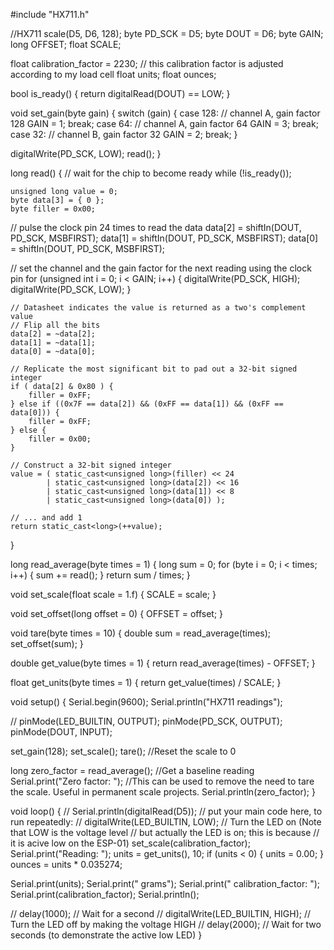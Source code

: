 #include "HX711.h"

//HX711 scale(D5, D6, 128);
byte PD_SCK = D5;
byte DOUT = D6;
byte GAIN;
long OFFSET;
float SCALE;

float calibration_factor = 2230; // this calibration factor is adjusted according to my load cell
float units;
float ounces;

bool is_ready() {
  return digitalRead(DOUT) == LOW;
}

void set_gain(byte gain) {
  switch (gain) {
    case 128:   // channel A, gain factor 128
      GAIN = 1;
      break;
    case 64:    // channel A, gain factor 64
      GAIN = 3;
      break;
    case 32:    // channel B, gain factor 32
      GAIN = 2;
      break;
  }

  digitalWrite(PD_SCK, LOW);
  read();
}

long read() {
  // wait for the chip to become ready
  while (!is_ready());

    unsigned long value = 0;
    byte data[3] = { 0 };
    byte filler = 0x00;

  // pulse the clock pin 24 times to read the data
    data[2] = shiftIn(DOUT, PD_SCK, MSBFIRST);
    data[1] = shiftIn(DOUT, PD_SCK, MSBFIRST);
    data[0] = shiftIn(DOUT, PD_SCK, MSBFIRST);

  // set the channel and the gain factor for the next reading using the clock pin
  for (unsigned int i = 0; i < GAIN; i++) {
    digitalWrite(PD_SCK, HIGH);
    digitalWrite(PD_SCK, LOW);
  }

    // Datasheet indicates the value is returned as a two's complement value
    // Flip all the bits
    data[2] = ~data[2];
    data[1] = ~data[1];
    data[0] = ~data[0];

    // Replicate the most significant bit to pad out a 32-bit signed integer
    if ( data[2] & 0x80 ) {
        filler = 0xFF;
    } else if ((0x7F == data[2]) && (0xFF == data[1]) && (0xFF == data[0])) {
        filler = 0xFF;
    } else {
        filler = 0x00;
    }

    // Construct a 32-bit signed integer
    value = ( static_cast<unsigned long>(filler) << 24
            | static_cast<unsigned long>(data[2]) << 16
            | static_cast<unsigned long>(data[1]) << 8
            | static_cast<unsigned long>(data[0]) );

    // ... and add 1
    return static_cast<long>(++value);
}

long read_average(byte times = 1) {
  long sum = 0;
  for (byte i = 0; i < times; i++) {
    sum += read();
  }
  return sum / times;
}

void set_scale(float scale = 1.f) {
  SCALE = scale;
}

void set_offset(long offset = 0) {
  OFFSET = offset;
}

void tare(byte times = 10) {
  double sum = read_average(times);
  set_offset(sum);
}

double get_value(byte times = 1) {
  return read_average(times) - OFFSET;
}

float get_units(byte times = 1) {
  return get_value(times) / SCALE;
}




void setup() {
  Serial.begin(9600);
  Serial.println("HX711 readings");

//  pinMode(LED_BUILTIN, OUTPUT);
  pinMode(PD_SCK, OUTPUT);
  pinMode(DOUT, INPUT);
  
  set_gain(128);
  set_scale();
  tare();  //Reset the scale to 0

  long zero_factor = read_average(); //Get a baseline reading
  Serial.print("Zero factor: "); //This can be used to remove the need to tare the scale. Useful in permanent scale projects.
  Serial.println(zero_factor);
}

void loop() {
//  Serial.println(digitalRead(D5));
  // put your main code here, to run repeatedly:
//  digitalWrite(LED_BUILTIN, LOW);   // Turn the LED on (Note that LOW is the voltage level
                                    // but actually the LED is on; this is because 
                                    // it is acive low on the ESP-01)
  set_scale(calibration_factor);
  Serial.print("Reading: ");
  units = get_units(), 10;
  if (units < 0)
  {
    units = 0.00;
  }
  ounces = units * 0.035274;
  
  Serial.print(units);
  Serial.print(" grams"); 
  Serial.print(" calibration_factor: ");
  Serial.print(calibration_factor);
  Serial.println();
  
//  delay(1000);                      // Wait for a second
//  digitalWrite(LED_BUILTIN, HIGH);  // Turn the LED off by making the voltage HIGH
//  delay(2000);                      // Wait for two seconds (to demonstrate the active low LED)
}
